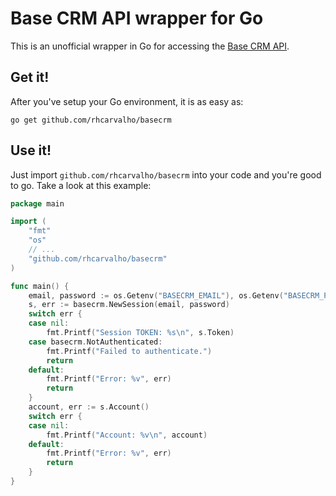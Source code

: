 # Base CRM API wrapper for Go

This is an unofficial wrapper in Go for accessing the [Base CRM API](http://dev.futuresimple.com/api/).

## Get it!

After you've setup your Go environment, it is as easy as:

    go get github.com/rhcarvalho/basecrm

## Use it!

Just import `github.com/rhcarvalho/basecrm` into your code and you're good to go.
Take a look at this example:

```go
package main

import (
	"fmt"
	"os"
	// ...
	"github.com/rhcarvalho/basecrm"
)

func main() {
	email, password := os.Getenv("BASECRM_EMAIL"), os.Getenv("BASECRM_PASSWORD")
	s, err := basecrm.NewSession(email, password)
	switch err {
	case nil:
		fmt.Printf("Session TOKEN: %s\n", s.Token)
	case basecrm.NotAuthenticated:
		fmt.Printf("Failed to authenticate.")
		return
	default:
		fmt.Printf("Error: %v", err)
		return
	}
	account, err := s.Account()
	switch err {
	case nil:
		fmt.Printf("Account: %v\n", account)
	default:
		fmt.Printf("Error: %v", err)
		return
	}
}
```
